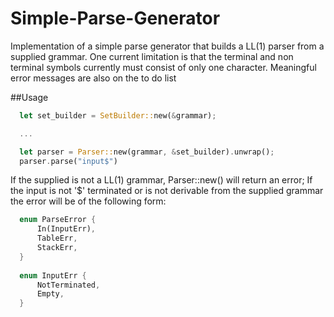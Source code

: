 # Simple-Parse-Generator

Implementation of a simple parse generator that builds a LL(1) parser from a supplied grammar.
One current limitation is that the terminal and non terminal symbols currently
must consist of only one character. Meaningful error messages are also on the to do list


##Usage

```rust
  let set_builder = SetBuilder::new(&grammar);

  ...

  let parser = Parser::new(grammar, &set_builder).unwrap();
  parser.parse("input$")
```

If the supplied is not a LL(1) grammar, Parser::new() will return an error;
If the input is not '$' terminated or is not derivable from the supplied grammar the error
will be of the following form:
```rust
  enum ParseError {
      In(InputErr),
      TableErr,
      StackErr,
  }
  
  enum InputErr {
      NotTerminated,
      Empty,
  }

```
